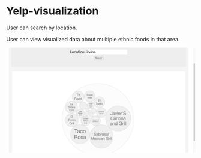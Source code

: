 # Yelp-visualization

User can search by location.

User can view visualized data about multiple ethnic foods in that area.

![Alt Text](https://github.com/KenEmanuel/yelp-visualization/blob/master/visualization.png)
